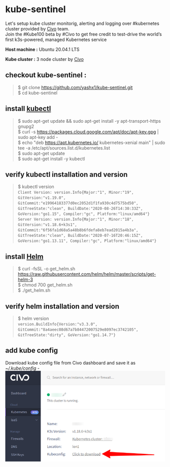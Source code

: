 # kube-sentinel

Let's setup kube cluster monitorig, alerting and logging over #kubernetes cluster provided by [Civo](https://www.civo.com/) team.   
Join the #Kube100 beta by #Civo to get free credit to test-drive the world’s first k3s-powered, managed Kubernetes service


**Host machine :** Ubuntu 20.04.1 LTS

**Kube cluster :** 3 node cluster by [Civo](https://www.civo.com/)


## checkout kube-sentinel :

>$ git clone https://github.com/yashx1/kube-sentinel.git  
>$ cd kube-sentinel


## install [kubectl](https://kubernetes.io/docs/tasks/tools/install-kubectl/)

>$ sudo apt-get update && sudo apt-get install -y apt-transport-https gnupg2  
>$ curl -s https://packages.cloud.google.com/apt/doc/apt-key.gpg | sudo apt-key add -  
>$ echo "deb https://apt.kubernetes.io/ kubernetes-xenial main" | sudo tee -a /etc/apt/sources.list.d/kubernetes.list  
>$ sudo apt-get update  
>$ sudo apt-get install -y kubectl


## verify kubectl installation and version

>$ kubectl version  
`Client Version: version.Info{Major:"1", Minor:"19", GitVersion:"v1.19.0", GitCommit:"e19964183377d0ec2052d1f1fa930c4d7575bd50", GitTreeState:"clean", BuildDate:"2020-08-26T14:30:33Z", GoVersion:"go1.15", Compiler:"gc", Platform:"linux/amd64"}
Server Version: version.Info{Major:"1", Minor:"18", GitVersion:"v1.18.6+k3s1", GitCommit:"6f56fa1d68a5a48b8b6fdefa8eb7ead2015a4b3a", GitTreeState:"clean", BuildDate:"2020-07-16T20:46:15Z", GoVersion:"go1.13.11", Compiler:"gc", Platform:"linux/amd64"}
`

## install [Helm](https://helm.sh/docs/intro/install/)

>$ curl -fsSL -o get_helm.sh https://raw.githubusercontent.com/helm/helm/master/scripts/get-helm-3  
>$ chmod 700 get_helm.sh  
>$ ./get_helm.sh 


## verify helm installation and version

>$ helm version   
`version.BuildInfo{Version:"v3.3.0", GitCommit:"8a4aeec08d67a7b84472007529e8097ec3742105", GitTreeState:"dirty", GoVersion:"go1.14.7"}`


## add kube config 

Download kube config file from Civo dashboard and save it as _~/.kube/config_ -
![alt text](https://github.com/yashx1/kube-sentinel/raw/master/civo-dashboard.png "civo dashboard")
